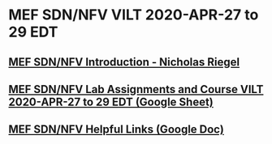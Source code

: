 #  MEF SDN/NFV VILT 2020-APR-27 to 29 EDT

## [MEF SDN/NFV Introduction - Nicholas Riegel](https://docs.google.com/presentation/d/1mwf5bOAcv3zAhE1sPzjZsh_SHO0lmRui_h29-LFybyg/edit?usp=sharing)

## [MEF SDN/NFV Lab Assignments and Course VILT 2020-APR-27 to 29 EDT (Google Sheet)](https://docs.google.com/spreadsheets/d/15OPiUDHYZKpWsJPeeJymfFrULZE-aSPsOFt4wPd3BLE/edit?usp=sharing)

## [MEF SDN/NFV Helpful Links (Google Doc)](https://docs.google.com/document/d/1ffU4yrveRXTvt78ybvI7ebdUJE8AG71mc1QIr9kg9DU/edit?usp=sharing)
